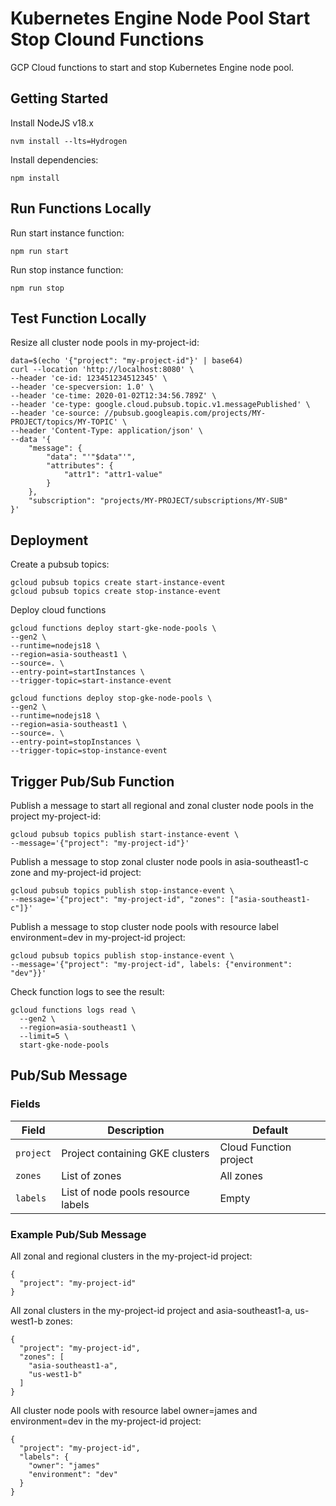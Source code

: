 # Kubernetes Engine Node Pool Start Stop Clound Functions

GCP Cloud functions to start and stop Kubernetes Engine node pool.

## Getting Started

Install NodeJS v18.x

```
nvm install --lts=Hydrogen
```

Install dependencies:

```
npm install
```

## Run Functions Locally

Run start instance function:

```
npm run start
```

Run stop instance function:

```
npm run stop
```

## Test Function Locally

Resize all cluster node pools in my-project-id:

```
data=$(echo '{"project": "my-project-id"}' | base64)
curl --location 'http://localhost:8080' \
--header 'ce-id: 123451234512345' \
--header 'ce-specversion: 1.0' \
--header 'ce-time: 2020-01-02T12:34:56.789Z' \
--header 'ce-type: google.cloud.pubsub.topic.v1.messagePublished' \
--header 'ce-source: //pubsub.googleapis.com/projects/MY-PROJECT/topics/MY-TOPIC' \
--header 'Content-Type: application/json' \
--data '{
    "message": {
        "data": "'"$data"'",
        "attributes": {
            "attr1": "attr1-value"
        }
    },
    "subscription": "projects/MY-PROJECT/subscriptions/MY-SUB"
}'
```

## Deployment

Create a pubsub topics:

```
gcloud pubsub topics create start-instance-event
gcloud pubsub topics create stop-instance-event
```

Deploy cloud functions

```
gcloud functions deploy start-gke-node-pools \
--gen2 \
--runtime=nodejs18 \
--region=asia-southeast1 \
--source=. \
--entry-point=startInstances \
--trigger-topic=start-instance-event

gcloud functions deploy stop-gke-node-pools \
--gen2 \
--runtime=nodejs18 \
--region=asia-southeast1 \
--source=. \
--entry-point=stopInstances \
--trigger-topic=stop-instance-event
```

## Trigger Pub/Sub Function

Publish a message to start all regional and zonal cluster node pools in the project my-project-id:

```
gcloud pubsub topics publish start-instance-event \
--message='{"project": "my-project-id"}'
```

Publish a message to stop zonal cluster node pools in asia-southeast1-c zone and my-project-id project:

```
gcloud pubsub topics publish stop-instance-event \
--message='{"project": "my-project-id", "zones": ["asia-southeast1-c"]}'
```

Publish a message to stop cluster node pools with resource label environment=dev in my-project-id project:

```
gcloud pubsub topics publish stop-instance-event \
--message='{"project": "my-project-id", labels: {"environment": "dev"}}'
```

Check function logs to see the result:

```
gcloud functions logs read \
  --gen2 \
  --region=asia-southeast1 \
  --limit=5 \
  start-gke-node-pools
```

## Pub/Sub Message

### Fields

| Field     | Description                        | Default                |
| --------- | ---------------------------------- | ---------------------- |
| `project` | Project containing GKE clusters    | Cloud Function project |
| `zones`   | List of zones                      | All zones              |
| `labels`  | List of node pools resource labels | Empty                  |

### Example Pub/Sub Message

All zonal and regional clusters in the my-project-id project:

```
{
  "project": "my-project-id"
}
```

All zonal clusters in the my-project-id project and asia-southeast1-a, us-west1-b zones:

```
{
  "project": "my-project-id",
  "zones": [
    "asia-southeast1-a",
    "us-west1-b"
  ]
}
```

All cluster node pools with resource label owner=james and environment=dev in the my-project-id project:

```
{
  "project": "my-project-id",
  "labels": {
    "owner": "james"
    "environment": "dev"
  }
}
```